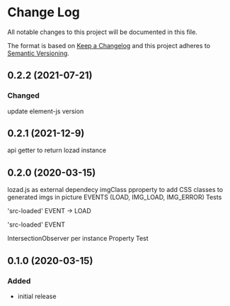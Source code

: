 # Change Log

All notable changes to this project will be documented in this file.

The format is based on [Keep a Changelog](http://keepachangelog.com/) and this project adheres to [Semantic Versioning](http://semver.org/).

<!--
   PRs should document their user-visible changes (if any) in the
   Unreleased section, uncommenting the header as necessary.
-->

<!-- ## Unreleased -->
<!-- ### Added -->
<!-- ### Changed -->
<!-- ### Removed -->
<!-- ### Fixed -->

## 0.2.2 (2021-07-21)

### Changed

update element-js version

## 0.2.1 (2021-12-9)

<!-- ### Added -->

api getter to return lozad instance

## 0.2.0 (2020-03-15)

<!-- ### Added -->

lozad.js as external dependecy imgClass pproperty to add CSS classes to generated imgs in picture EVENTS (LOAD, IMG_LOAD, IMG_ERROR) Tests

<!-- ### Changed -->

'src-loaded' EVENT -> LOAD

<!-- ### Removed -->

'src-loaded' EVENT

<!-- ### Fixed -->

IntersectionObserver per instance Property Test

## 0.1.0 (2020-03-15)

### Added

-   initial release
